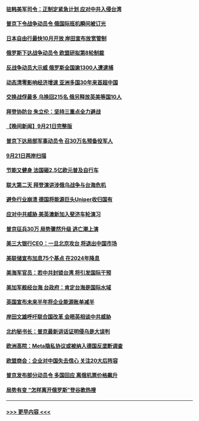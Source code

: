 #### [驻韩美军司令：正制定紧急计划 应对中共入侵台湾](../pages/prog202/a103534299.md?t=09221750) 
#### [普京下令战争动员令 俄国际班机瞬间被订光](../pages/prog202/a103534273.md?t=09221750) 
#### [日本自由行最快10月开放 岸田宣布放宽管制](../pages/prog202/a103534262.md?t=09221750) 
#### [俄罗斯下达战争动员令 欧盟研拟第8轮制裁](../pages/prog202/a103534254.md?t=09221750) 
#### [反战争动员大示威 俄罗斯全国逾1300人遭逮捕](../pages/prog202/a103534199.md?t=09221750) 
#### [动态清零影响经济增速 亚洲多国30年来首超中国](../pages/prog202/a103534211.md?t=09221750) 
#### [交换战俘最多 乌换回215名 俄另释放英美等国10人](../pages/prog202/a103534133.md?t=09221750) 
#### [拜登协防台 朱立伦：坚持三重点全力避战](../pages/prog202/a103534149.md?t=09221750) 
#### [【晚间新闻】9月21日完整版](../pages/prog202/a103534088.md?t=09221750) 
#### [普京下达局部军事动员令 召30万名预备役军人](../pages/prog202/a103534151.md?t=09221750) 
#### [9月21日两岸扫描](../pages/prog202/a103533986.md?t=09221750) 
#### [节能又健身 法国砸2.5亿欧元普及自行车](../pages/prog202/a103533994.md?t=09221750) 
#### [联大第二天 拜登演讲涉俄乌战争与台海危机](../pages/prog202/a103533967.md?t=09221750) 
#### [避免行业崩溃 德国将能源巨头Uniper收归国有](../pages/prog202/a103533969.md?t=09221750) 
#### [应对中共威胁 美英澳新加入斐济车轮演习](../pages/prog202/a103533978.md?t=09221750) 
#### [普京征兵30万 局势骤然升级 逃亡潮上演](../pages/prog202/a103533976.md?t=09221750) 
#### [美三大银行CEO：一旦北京攻台 将退出中国市场](../pages/prog202/a103533867.md?t=09221750) 
#### [美联储宣布加息75个基点 在2024年降息](../pages/prog202/a103533718.md?t=09221750) 
#### [美海军官员：若中共封锁台湾 将引发国际干预](../pages/prog202/a103533822.md?t=09221750) 
#### [美加军舰经台海 台政府：肯定台海是国际水域](../pages/prog202/a103533762.md?t=09221750) 
#### [英国宣布未来半年将企业能源账单减半](../pages/prog202/a103533773.md?t=09221750) 
#### [岸田文雄呼吁联合国改革 会晤英相谈中共威胁](../pages/prog202/a103533766.md?t=09221750) 
#### [北约秘书长：普京最新讲话证明侵乌是大误判](../pages/prog202/a103533620.md?t=09221750) 
#### [欧洲高院：Meta隐私协议或被纳入德国反垄断调查](../pages/prog202/a103533702.md?t=09221750) 
#### [欧盟商会：企业对中国失去信心 关注20大后阵容](../pages/prog202/a103533592.md?t=09221750) 
#### [普京发布部分动员令 多国回应 离俄机票价格飙升](../pages/prog202/a103533478.md?t=09221750) 
#### [局势有变 “怎样离开俄罗斯”登谷歌热搜](../pages/prog202/a103533484.md?t=09221750) 

----
#### [ >>> 更早内容 <<< ](../indexes/prog202-earlier.md)
